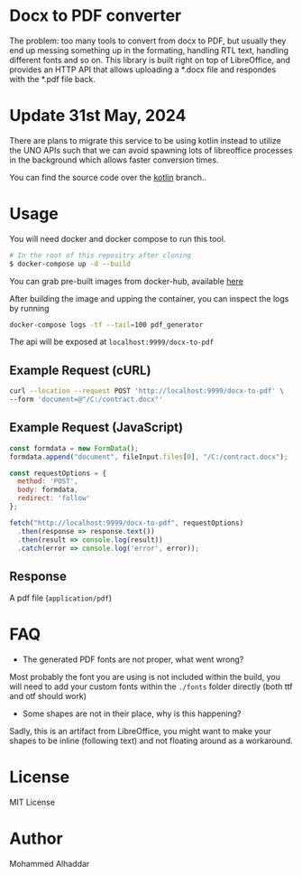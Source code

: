 # Docx to PDF converter
The problem: too many tools to convert from docx to PDF, but usually they end up messing something up in the formating, handling RTL text, handling different fonts and so on. This library is built right on top of LibreOffice, and provides an HTTP API that allows uploading a *.docx file and respondes with the *.pdf file back.

# Update 31st May, 2024
There are plans to migrate this service to be using kotlin instead to utilize the UNO APIs
such that we can avoid spawning lots of libreoffice processes in the background which allows faster conversion times.

You can find the source code over the [kotlin](https://github.com/moalhaddar/docx-to-pdf/tree/kotlin) branch..

# Usage
You will need docker and docker compose to run this tool.

```sh
# In the root of this repositry after cloning
$ docker-compose up -d --build
```

You can grab pre-built images from docker-hub, available [here](https://hub.docker.com/r/moalhaddar/docx-to-pdf/tags)

After building the image and upping the container, you can inspect the logs by running
```sh
docker-compose logs -tf --tail=100 pdf_generator
```

The api will be exposed at `localhost:9999/docx-to-pdf`

## Example Request (cURL)
```sh
curl --location --request POST 'http://localhost:9999/docx-to-pdf' \
--form 'document=@"/C:/contract.docx"'
```

## Example Request (JavaScript)
```js
const formdata = new FormData();
formdata.append("document", fileInput.files[0], "/C:/contract.docx");

const requestOptions = {
  method: 'POST',
  body: formdata,
  redirect: 'follow'
};

fetch("http://localhost:9999/docx-to-pdf", requestOptions)
  .then(response => response.text())
  .then(result => console.log(result))
  .catch(error => console.log('error', error));
```

## Response
A pdf file (`application/pdf`)

# FAQ
- The generated PDF fonts are not proper, what went wrong?

Most probably the font you are using is not included within the build, you will need to add your custom fonts within the `./fonts` folder directly (both ttf and otf should work)

- Some shapes are not in their place, why is this happening?

Sadly, this is an artifact from LibreOffice, you might want to make your shapes to be inline (following text) and not floating around as a workaround.

# License
MIT License

# Author
Mohammed Alhaddar
